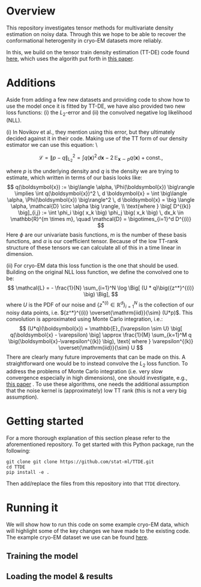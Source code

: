 # Overview
This repository investigates tensor methods for multivariate density estimation on noisy data. Through this we hope to be able to recover the conformational heterogenity in cryo-EM datasets more reliably.

In this, we build on the tensor train density estimation (TT-DE) code found [here](https://github.com/stat-ml/TTDE/), which uses the algorith put forth in [this paper](https://proceedings.mlr.press/v161/novikov21a/novikov21a.pdf).

# Additions
Aside from adding a few new datasets and providing code to show how to use the model once it is fitted by TT-DE, we have also provided two new loss functions: (i) the $L_2$-error and (ii) the convolved negative log likelihood (NLL).

(i) In Novikov et al., they mention using this error, but they ultimately decided against it in their code. Making use of the TT form of our density estimator we can use this equation: \
```math
\mathcal{L}  = \|p-q\|_{\mathrm{L}_2}^2 = \int q(\boldsymbol{x})^2 \, d \boldsymbol{x} - 2 \, \mathbb{E}_{\boldsymbol{x} \sim p} q(\boldsymbol{x}) + \text{const.},
```
where $p$ is the underlying density and $q$ is the density we are trying to estimate, which written in terms of our basis looks like:\
$$
q(\boldsymbol{x}) := \big\langle \alpha, \Phi(\boldsymbol{x}) \big\rangle \implies
\int q(\boldsymbol{x})^2 \, d \boldsymbol{x} 
= \int \big\langle \alpha, \Phi(\boldsymbol{x}) \big\rangle^2 \, d \boldsymbol{x}
= \big \langle \alpha, \mathcal{D} \circ \alpha \big \rangle, \\
\text{where } \big[ D^{(k)} \big]_{i,j} := \int \phi_i \big( x_k \big) \phi_j \big( x_k \big) \, dx_k \in \mathbb{R}^{m \times m}, \quad 
\mathcal{D} = \bigotimes_{i=1}^d D^{(i)}
$$
Here $\phi$ are our univariate basis functions, $m$ is the number of these basis functions, and $\alpha$ is our coefficient tensor.
Because of the low TT-rank structure of these tensors we can calculate all of this in a time linear in dimension. 

(ii) For cryo-EM data this loss function is the one that should be used. Building on the original NLL loss function, we define the convolved one to be:\
$$
\mathcal{L} = - \frac{1}{N} \sum_{i=1}^N \log \Big[ (U * q)\big({z^*}^{(i)} \big) \Big],
$$
where $U$ is the PDF of our noise and $\big \{ {z^*}^{(i)}  \in \mathbb{R}^d \big \}_{i=1}^N$ is the collection of our noisy data points, i.e. ${z^*}^{(i)} \overset{\mathrm{iid}}{\sim} (U*p)$. This convolution is approximated using Monte Carlo integration, i.e.:\
$$
(U*q)(\boldsymbol{x}) = \mathbb{E}_{\varepsilon \sim U} \big[ q(\boldsymbol{x} - \varepsilon) \big]
\approx \frac{1}{M} \sum_{k=1}^M q \big(\boldsymbol{x}-\varepsilon^{(k)} \big),
\text{ where } \varepsilon^{(k)} \overset{\mathrm{iid}}{\sim} U
$$
There are clearly many future improvements that can be made on this. A straightforward one would be to instead convolve the $L_2$ loss function. To address the problems of Monte Carlo integration (i.e. very slow convergence especially in high dimensions), one should investigate, e.g., [this paper](https://www.sciencedirect.com/science/article/pii/S0377042710000750) . To use these algorithms, one needs the additional assumption that the noise kernel is (approximately) low TT rank (this is not a very big assumption).


# Getting started
For a more thorough explanation of this section please refer to the aforementioned repository. 
To get started with this Python package, run the following:
``` 
git clone git clone https://github.com/stat-ml/TTDE.git
cd TTDE
pip install -e .
```
Then add/replace the files from this repository into that `TTDE` directory.

# Running it
We will show how to run this code on some example cryo-EM data, which will highlight some of the key changes we have made to the existing code. The example cryo-EM dataset we use can be found [here](https://www.dropbox.com/scl/fi/simc0vv9h9bhexbbhdefc/cryoem_test.joblib?rlkey=8rxva5boicaq08ukp3zcxlqz9&st=bxzi1s67&dl=0).

## Training the model

## Loading the model & results

